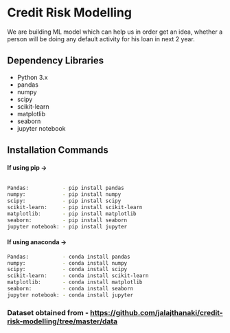 # Credit Risk Modelling

We are building ML model which can help us in order get an idea, whether a person will be doing any default activity for his loan in next 2 year.

## Dependency Libraries

* Python 3.x
* pandas
* numpy
* scipy
* scikit-learn
* matplotlib
* seaborn
* jupyter notebook

## Installation Commands

#### If using pip ->
```bash

Pandas:           - pip install pandas
numpy:            - pip install numpy
scipy:            - pip install scipy
scikit-learn:     - pip install scikit-learn
matplotlib:       - pip install matplotlib 
seaborn:          - pip install seaborn
jupyter notebook: - pip install jupyter

``` 
#### If using anaconda ->
```bash
Pandas:           - conda install pandas
numpy:            - conda install numpy
scipy:            - conda install scipy
scikit-learn:     - conda install scikit-learn
matplotlib:       - conda install matplotlib 
seaborn:          - conda install seaborn
jupyter notebook: - conda install jupyter
```

### Dataset obtained from - https://github.com/jalajthanaki/credit-risk-modelling/tree/master/data